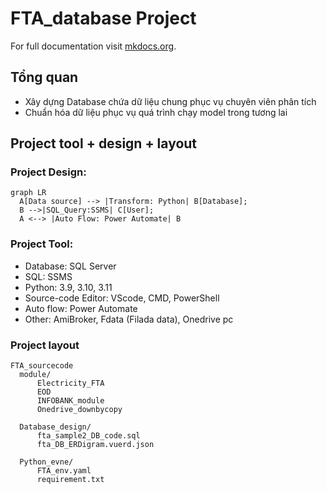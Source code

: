 # FTA_database Project

For full documentation visit [mkdocs.org](https://www.mkdocs.org).

## Tổng quan

* Xây dựng Database chứa dữ liệu chung phục vụ chuyên viên phân tích
* Chuẩn hóa dữ liệu phục vụ quá trình chạy  model trong tương lai


## Project tool + design + layout

### Project Design:
``` mermaid
graph LR
  A[Data source] --> |Transform: Python| B[Database];
  B -->|SQL_Query:SSMS| C[User];
  A <--> |Auto Flow: Power Automate| B
```
### Project Tool: 
* Database: SQL Server 
* SQL: SSMS 
* Python: 3.9, 3.10, 3.11 
* Source-code Editor: VScode, CMD, PowerShell
* Auto flow: Power Automate
* Other: AmiBroker, Fdata (Filada data), Onedrive pc

### Project layout
    FTA_sourcecode
      module/
          Electricity_FTA
          EOD
          INFOBANK_module
          Onedrive_downbycopy

      Database_design/
          fta_sample2_DB_code.sql
          fta_DB_ERDigram.vuerd.json
          
      Python_evne/
          FTA_env.yaml
          requirement.txt
